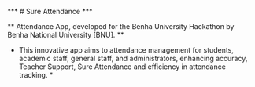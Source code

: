 *** # Sure Attendance ***

** Attendance App, developed for the Benha University Hackathon by Benha National University [BNU]. **

* This innovative app aims to attendance management for students, academic staff, general staff, and administrators, enhancing accuracy, Teacher Support, Sure Attendance and efficiency in attendance tracking. *
